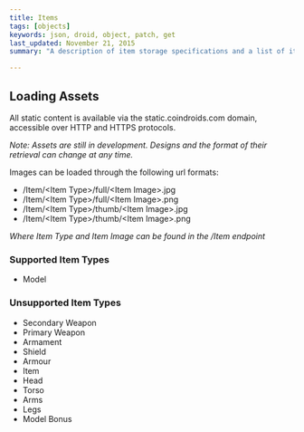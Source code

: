 ```yaml
---
title: Items
tags: [objects]
keywords: json, droid, object, patch, get
last_updated: November 21, 2015
summary: "A description of item storage specifications and a list of items available"

---
```

 
 
 
## Loading Assets

All static content is available via the static.coindroids.com domain, accessible over HTTP and HTTPS protocols.  

_Note: Assets are still in development. Designs and the format of their retrieval can change at any time._

Images can be loaded through the following url formats:

* /Item/&lt;Item Type&gt;/full/&lt;Item Image&gt;.jpg
* /Item/&lt;Item Type&gt;/full/&lt;Item Image&gt;.png
* /Item/&lt;Item Type&gt;/thumb/&lt;Item Image&gt;.jpg
* /Item/&lt;Item Type&gt;/thumb/&lt;Item Image&gt;.png

_Where Item Type and Item Image can be found in the /Item endpoint_ 

### Supported Item Types

* Model

### Unsupported Item Types

* Secondary Weapon
* Primary Weapon
* Armament
* Shield
* Armour
* Item
* Head
* Torso
* Arms
* Legs
* Model Bonus



